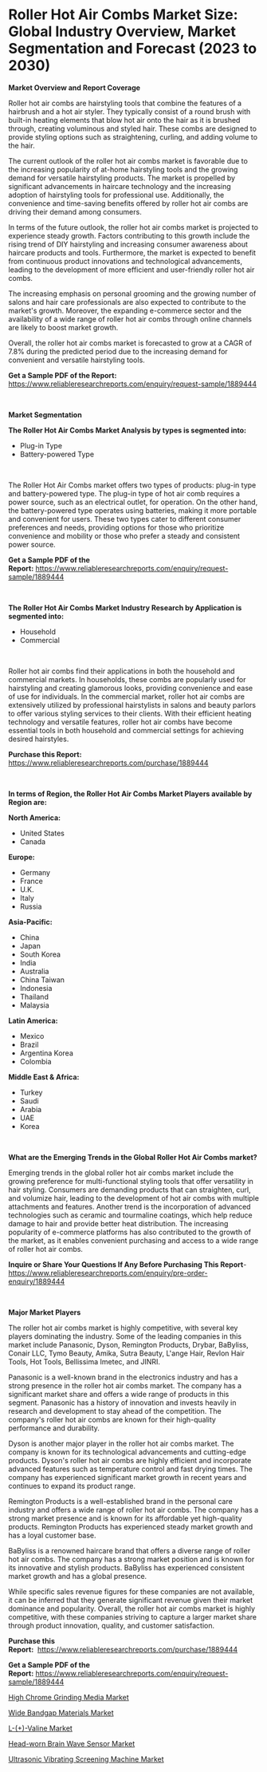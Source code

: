 <p><h1>Roller Hot Air Combs Market Size: Global Industry Overview, Market Segmentation and Forecast (2023 to 2030)</h1></p><p><strong>Market Overview and Report Coverage</strong></p>
<p><p>Roller hot air combs are hairstyling tools that combine the features of a hairbrush and a hot air styler. They typically consist of a round brush with built-in heating elements that blow hot air onto the hair as it is brushed through, creating voluminous and styled hair. These combs are designed to provide styling options such as straightening, curling, and adding volume to the hair.</p><p>The current outlook of the roller hot air combs market is favorable due to the increasing popularity of at-home hairstyling tools and the growing demand for versatile hairstyling products. The market is propelled by significant advancements in haircare technology and the increasing adoption of hairstyling tools for professional use. Additionally, the convenience and time-saving benefits offered by roller hot air combs are driving their demand among consumers.</p><p>In terms of the future outlook, the roller hot air combs market is projected to experience steady growth. Factors contributing to this growth include the rising trend of DIY hairstyling and increasing consumer awareness about haircare products and tools. Furthermore, the market is expected to benefit from continuous product innovations and technological advancements, leading to the development of more efficient and user-friendly roller hot air combs.</p><p>The increasing emphasis on personal grooming and the growing number of salons and hair care professionals are also expected to contribute to the market's growth. Moreover, the expanding e-commerce sector and the availability of a wide range of roller hot air combs through online channels are likely to boost market growth.</p><p>Overall, the roller hot air combs market is forecasted to grow at a CAGR of 7.8% during the predicted period due to the increasing demand for convenient and versatile hairstyling tools.</p></p>
<p><strong>Get a Sample PDF of the Report:</strong> <a href="https://www.reliableresearchreports.com/enquiry/request-sample/1889444">https://www.reliableresearchreports.com/enquiry/request-sample/1889444</a></p>
<p>&nbsp;</p>
<p><strong>Market Segmentation</strong></p>
<p><strong>The Roller Hot Air Combs Market Analysis by types is segmented into:</strong></p>
<p><ul><li>Plug-in Type</li><li>Battery-powered Type</li></ul></p>
<p>&nbsp;</p>
<p><p>The Roller Hot Air Combs market offers two types of products: plug-in type and battery-powered type. The plug-in type of hot air comb requires a power source, such as an electrical outlet, for operation. On the other hand, the battery-powered type operates using batteries, making it more portable and convenient for users. These two types cater to different consumer preferences and needs, providing options for those who prioritize convenience and mobility or those who prefer a steady and consistent power source.</p></p>
<p><strong>Get a Sample PDF of the Report:</strong>&nbsp;<a href="https://www.reliableresearchreports.com/enquiry/request-sample/1889444">https://www.reliableresearchreports.com/enquiry/request-sample/1889444</a></p>
<p>&nbsp;</p>
<p><strong>The Roller Hot Air Combs Market Industry Research by Application is segmented into:</strong></p>
<p><ul><li>Household</li><li>Commercial</li></ul></p>
<p>&nbsp;</p>
<p><p>Roller hot air combs find their applications in both the household and commercial markets. In households, these combs are popularly used for hairstyling and creating glamorous looks, providing convenience and ease of use for individuals. In the commercial market, roller hot air combs are extensively utilized by professional hairstylists in salons and beauty parlors to offer various styling services to their clients. With their efficient heating technology and versatile features, roller hot air combs have become essential tools in both household and commercial settings for achieving desired hairstyles.</p></p>
<p><strong>Purchase this Report:</strong>&nbsp; <a href="https://www.reliableresearchreports.com/purchase/1889444">https://www.reliableresearchreports.com/purchase/1889444</a></p>
<p>&nbsp;</p>
<p><strong>In terms of Region, the Roller Hot Air Combs Market Players available by Region are:</strong></p>
<p>
    <p> <strong> North America: </strong>
        <ul>
            <li>United States</li>
            <li>Canada</li>
        </ul>
        </p> 
    <p> <strong> Europe: </strong>
        <ul>
            <li>Germany</li>
            <li>France</li>
            <li>U.K.</li>
            <li>Italy</li>
            <li>Russia</li>
        </ul>
        </p> 
    <p> <strong> Asia-Pacific: </strong>
        <ul>
            <li>China</li>
            <li>Japan</li>
            <li>South Korea</li>
            <li>India</li>
            <li>Australia</li>
            <li>China Taiwan</li>
            <li>Indonesia</li>
            <li>Thailand</li>
            <li>Malaysia</li>
        </ul>
        </p> 
    <p> <strong> Latin America: </strong>
        <ul>
            <li>Mexico</li>
            <li>Brazil</li>
            <li>Argentina Korea</li>
            <li>Colombia</li>
        </ul>
        </p> 
    <p> <strong> Middle East & Africa: </strong>
        <ul>
            <li>Turkey</li>
            <li>Saudi</li>
            <li>Arabia</li>
            <li>UAE</li>
            <li>Korea</li>
        </ul>
    </p>
    </p>
<p>&nbsp;</p>
<p><strong>What are the Emerging Trends in the Global Roller Hot Air Combs market?</strong></p>
<p><p>Emerging trends in the global roller hot air combs market include the growing preference for multi-functional styling tools that offer versatility in hair styling. Consumers are demanding products that can straighten, curl, and volumize hair, leading to the development of hot air combs with multiple attachments and features. Another trend is the incorporation of advanced technologies such as ceramic and tourmaline coatings, which help reduce damage to hair and provide better heat distribution. The increasing popularity of e-commerce platforms has also contributed to the growth of the market, as it enables convenient purchasing and access to a wide range of roller hot air combs.</p></p>
<p><strong>Inquire or Share Your Questions If Any Before Purchasing This Report</strong>- <a href="https://www.reliableresearchreports.com/enquiry/pre-order-enquiry/1889444">https://www.reliableresearchreports.com/enquiry/pre-order-enquiry/1889444</a></p>
<p>&nbsp;</p>
<p><strong>Major Market Players</strong></p>
<p><p>The roller hot air combs market is highly competitive, with several key players dominating the industry. Some of the leading companies in this market include Panasonic, Dyson, Remington Products, Drybar, BaByliss, Conair LLC, Tymo Beauty, Amika, Sutra Beauty, L'ange Hair, Revlon Hair Tools, Hot Tools, Bellissima Imetec, and JINRI.</p><p>Panasonic is a well-known brand in the electronics industry and has a strong presence in the roller hot air combs market. The company has a significant market share and offers a wide range of products in this segment. Panasonic has a history of innovation and invests heavily in research and development to stay ahead of the competition. The company's roller hot air combs are known for their high-quality performance and durability.</p><p>Dyson is another major player in the roller hot air combs market. The company is known for its technological advancements and cutting-edge products. Dyson's roller hot air combs are highly efficient and incorporate advanced features such as temperature control and fast drying times. The company has experienced significant market growth in recent years and continues to expand its product range.</p><p>Remington Products is a well-established brand in the personal care industry and offers a wide range of roller hot air combs. The company has a strong market presence and is known for its affordable yet high-quality products. Remington Products has experienced steady market growth and has a loyal customer base.</p><p>BaByliss is a renowned haircare brand that offers a diverse range of roller hot air combs. The company has a strong market position and is known for its innovative and stylish products. BaByliss has experienced consistent market growth and has a global presence.</p><p>While specific sales revenue figures for these companies are not available, it can be inferred that they generate significant revenue given their market dominance and popularity. Overall, the roller hot air combs market is highly competitive, with these companies striving to capture a larger market share through product innovation, quality, and customer satisfaction.</p></p>
<p><strong>Purchase this Report:</strong>&nbsp;&nbsp;<a href="https://www.reliableresearchreports.com/purchase/1889444">https://www.reliableresearchreports.com/purchase/1889444</a></p>
<p></p>
<p><strong>Get a Sample PDF of the Report:</strong>&nbsp;<a href="https://www.reliableresearchreports.com/enquiry/request-sample/1889444">https://www.reliableresearchreports.com/enquiry/request-sample/1889444</a></p>
<p><p><a href="https://medium.com/@peterm12562/analyzing-high-chrome-grinding-media-market-global-industry-perspective-and-forecast-2023-to-257791d8e1bc">High Chrome Grinding Media Market</a></p><p><a href="https://medium.com/@jaremington56468/wide-bandgap-materials-market-trends-and-market-analysis-forecasted-for-period-2023-2030-377e43fd2d1f">Wide Bandgap Materials Market</a></p><p><a href="https://medium.com/@damorgan64868/l-valine-market-size-cagr-trends-2024-2030-9166f4859022">L-(+)-Valine Market</a></p><p><a href="https://github.com/dzharov81/Market-Research-Report-List-1/blob/main/head-worn-brain-wave-sensor-market.md">Head-worn Brain Wave Sensor Market</a></p><p><a href="https://github.com/scarol104/Market-Research-Report-List-1/blob/main/ultrasonic-vibrating-screening-machine-market.md">Ultrasonic Vibrating Screening Machine Market</a></p></p>